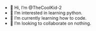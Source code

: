 - 👋 Hi, I’m @TheCoolKid-2
- 👀 I’m interested in learning python.
- 🌱 I’m currently learning how to code.
- 💞️ I’m looking to collaborate on nothing.

